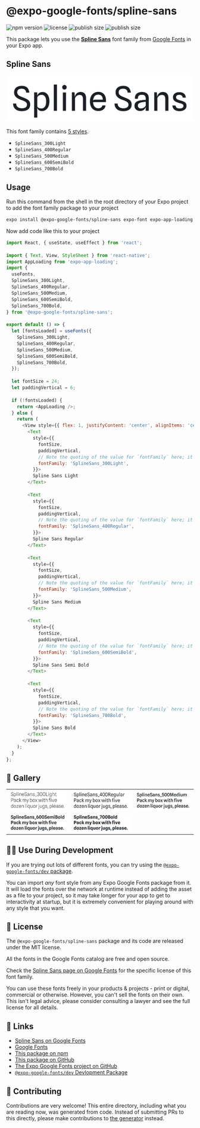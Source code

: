 # @expo-google-fonts/spline-sans

![npm version](https://flat.badgen.net/npm/v/@expo-google-fonts/spline-sans)
![license](https://flat.badgen.net/github/license/expo/google-fonts)
![publish size](https://flat.badgen.net/packagephobia/install/@expo-google-fonts/spline-sans)
![publish size](https://flat.badgen.net/packagephobia/publish/@expo-google-fonts/spline-sans)

This package lets you use the [**Spline Sans**](https://fonts.google.com/specimen/Spline+Sans) font family from [Google Fonts](https://fonts.google.com/) in your Expo app.

## Spline Sans

![Spline Sans](./font-family.png)

This font family contains [5 styles](#-gallery).

- `SplineSans_300Light`
- `SplineSans_400Regular`
- `SplineSans_500Medium`
- `SplineSans_600SemiBold`
- `SplineSans_700Bold`

## Usage

Run this command from the shell in the root directory of your Expo project to add the font family package to your project
```sh
expo install @expo-google-fonts/spline-sans expo-font expo-app-loading
```

Now add code like this to your project
```js
import React, { useState, useEffect } from 'react';

import { Text, View, StyleSheet } from 'react-native';
import AppLoading from 'expo-app-loading';
import {
  useFonts,
  SplineSans_300Light,
  SplineSans_400Regular,
  SplineSans_500Medium,
  SplineSans_600SemiBold,
  SplineSans_700Bold,
} from '@expo-google-fonts/spline-sans';

export default () => {
  let [fontsLoaded] = useFonts({
    SplineSans_300Light,
    SplineSans_400Regular,
    SplineSans_500Medium,
    SplineSans_600SemiBold,
    SplineSans_700Bold,
  });

  let fontSize = 24;
  let paddingVertical = 6;

  if (!fontsLoaded) {
    return <AppLoading />;
  } else {
    return (
      <View style={{ flex: 1, justifyContent: 'center', alignItems: 'center' }}>
        <Text
          style={{
            fontSize,
            paddingVertical,
            // Note the quoting of the value for `fontFamily` here; it expects a string!
            fontFamily: 'SplineSans_300Light',
          }}>
          Spline Sans Light
        </Text>

        <Text
          style={{
            fontSize,
            paddingVertical,
            // Note the quoting of the value for `fontFamily` here; it expects a string!
            fontFamily: 'SplineSans_400Regular',
          }}>
          Spline Sans Regular
        </Text>

        <Text
          style={{
            fontSize,
            paddingVertical,
            // Note the quoting of the value for `fontFamily` here; it expects a string!
            fontFamily: 'SplineSans_500Medium',
          }}>
          Spline Sans Medium
        </Text>

        <Text
          style={{
            fontSize,
            paddingVertical,
            // Note the quoting of the value for `fontFamily` here; it expects a string!
            fontFamily: 'SplineSans_600SemiBold',
          }}>
          Spline Sans Semi Bold
        </Text>

        <Text
          style={{
            fontSize,
            paddingVertical,
            // Note the quoting of the value for `fontFamily` here; it expects a string!
            fontFamily: 'SplineSans_700Bold',
          }}>
          Spline Sans Bold
        </Text>
      </View>
    );
  }
};

```

## 🔡 Gallery


||||
|-|-|-|
|![SplineSans_300Light](./SplineSans_300Light.ttf.png)|![SplineSans_400Regular](./SplineSans_400Regular.ttf.png)|![SplineSans_500Medium](./SplineSans_500Medium.ttf.png)||
|![SplineSans_600SemiBold](./SplineSans_600SemiBold.ttf.png)|![SplineSans_700Bold](./SplineSans_700Bold.ttf.png)|||


## 👩‍💻 Use During Development

If you are trying out lots of different fonts, you can try using the [`@expo-google-fonts/dev` package](https://github.com/expo/google-fonts/tree/master/font-packages/dev#readme).

You can import *any* font style from any Expo Google Fonts package from it. It will load the fonts
over the network at runtime instead of adding the asset as a file to your project, so it may take longer
for your app to get to interactivity at startup, but it is extremely convenient
for playing around with any style that you want.

## 📖 License

The `@expo-google-fonts/spline-sans` package and its code are released under the MIT license.

All the fonts in the Google Fonts catalog are free and open source.

Check the [Spline Sans page on Google Fonts](https://fonts.google.com/specimen/Spline+Sans) for the specific license of this font family.

You can use these fonts freely in your products & projects - print or digital, commercial or otherwise. However, you can't sell the fonts on their own. This isn't legal advice, please consider consulting a lawyer and see the full license for all details.

## 🔗 Links

- [Spline Sans on Google Fonts](https://fonts.google.com/specimen/Spline+Sans)
- [Google Fonts](https://fonts.google.com/)
- [This package on npm](https://www.npmjs.com/package/@expo-google-fonts/spline-sans)
- [This package on GitHub](https://github.com/expo/google-fonts/tree/master/font-packages/spline-sans)
- [The Expo Google Fonts project on GitHub](https://github.com/expo/google-fonts)
- [`@expo-google-fonts/dev` Devlopment Package](https://github.com/expo/google-fonts/tree/master/font-packages/dev)

## 🤝 Contributing

Contributions are very welcome! This entire directory, including what you are reading now, was generated from code. Instead of submitting PRs to this directly, please make contributions to [the generator](https://github.com/expo/google-fonts/tree/master/packages/generator) instead.
